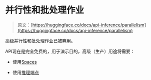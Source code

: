 # 并行性和批处理作业

> 原文：[https://huggingface.co/docs/api-inference/parallelism](https://huggingface.co/docs/api-inference/parallelism)

高级并行性和批处理作业已被弃用。

API现在是完全免费的，用于演示目的，高级（生产）用途将需要：

+   使用[Spaces](https://huggingface.co/docs/hub/spaces-overview)

+   使用[推理端点](https://huggingface.co/inference-endpoints)
